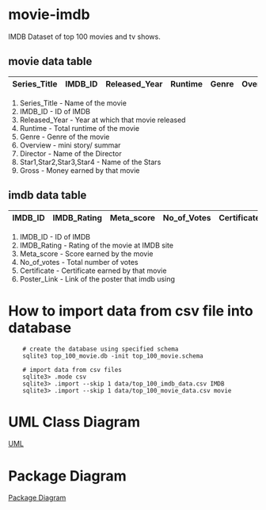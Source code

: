 # movie-imdb
IMDB Dataset of top 100 movies and tv shows.

## movie data table
| Series_Title | IMDB_ID | Released_Year | Runtime | Genre | Overview | Director | Star1 | Star2 | Star3 | Star4 | Gross |
|--------------|---------|---------------|---------|-------|----------|----------|-------|-------|-------|-------|-------|

1. Series_Title - Name of the movie
2. IMDB_ID - ID of IMDB
3. Released_Year - Year at which that movie released
4. Runtime - Total runtime of the movie
5. Genre - Genre of the movie
6. Overview - mini story/ summar
7. Director - Name of the Director
8. Star1,Star2,Star3,Star4 - Name of the Stars
9. Gross - Money earned by that movie

## imdb data table
| IMDB_ID | IMDB_Rating | Meta_score | No_of_Votes | Certificate | Poster_Link |
|---------|-------------|------------|-------------|-------------|-------------|

1. IMDB_ID - ID of IMDB
2. IMDB_Rating - Rating of the movie at IMDB site
3. Meta_score - Score earned by the movie
4. No_of_votes - Total number of votes
5. Certificate - Certificate earned by that movie
6. Poster_Link - Link of the poster that imdb using

# How to import data from csv file into database

        # create the database using specified schema
        sqlite3 top_100_movie.db -init top_100_movie.schema    

        # import data from csv files
        sqlite3> .mode csv
        sqlite3> .import --skip 1 data/top_100_imdb_data.csv IMDB
        sqlite3> .import --skip 1 data/top_100_movie_data.csv movie
        
# UML Class Diagram
[UML](../../wiki/uml-class-diagram)

# Package Diagram
[Package Diagram](../../wiki/package-diagram)
